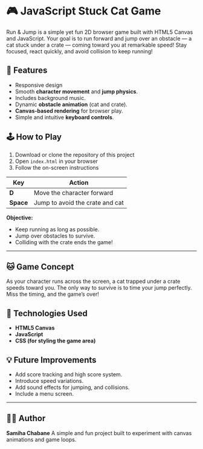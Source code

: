 # 🎮 JavaScript Stuck Cat Game

Run & Jump is a simple yet fun 2D browser game built with HTML5 Canvas and JavaScript.
Your goal is to run forward and jump over an obstacle — a cat stuck under a crate — coming toward you at remarkable speed!
Stay focused, react quickly, and avoid collision to keep running!

## 🚀 Features

- Responsive design
- Smooth **character movement** and **jump physics**.
- Includes background music.
- Dynamic **obstacle animation** (cat and crate).  
- **Canvas-based rendering** for browser play.  
- Simple and intuitive **keyboard controls**.  


## 🕹 How to Play

1. Download or clone the repository of this project
2. Open `index.html` in your browser
3. Follow the on-screen instructions


| Key | Action |
|-----|---------|
| **D** | Move the character forward |
| **Space** | Jump to avoid the crate and cat |

**Objective:**  
- Keep running as long as possible.  
- Jump over obstacles to survive.  
- Colliding with the crate ends the game!
---
## 🐱 Game Concept
As your character runs across the screen, a cat trapped under a crate speeds toward you.
The only way to survive is to time your jump perfectly.
Miss the timing, and the game’s over!

## 🧩 Technologies Used
- **HTML5 Canvas**
- **JavaScript**
- **CSS (for styling the game area)**

## 💡 Future Improvements
- Add score tracking and high score system.
- Introduce speed variations.
- Add sound effects for jumping, and collisions.
- Include a menu screen.
---
## 🧑‍💻 Author
**Samiha Chabane**
A simple and fun project built to experiment with canvas animations and game loops.

